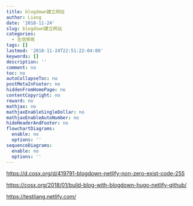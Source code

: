```yaml
---
title: blogdown建立网站
author: Liang
date: '2018-11-24'
slug: blogdown建立网站
categories:
  - 生信修炼
tags: []
lastmod: '2018-11-24T22:51:22-04:00'
keywords: []
description: ''
comment: no
toc: no
autoCollapseToc: no
postMetaInFooter: no
hiddenFromHomePage: no
contentCopyright: no
reward: no
mathjax: no
mathjaxEnableSingleDollar: no
mathjaxEnableAutoNumber: no
hideHeaderAndFooter: no
flowchartDiagrams:
  enable: no
  options: ''
sequenceDiagrams:
  enable: no
  options: ''
---
```

https://d.cosx.org/d/419791-blogdown-netlify-non-zero-exist-code-255

https://cosx.org/2018/01/build-blog-with-blogdown-hugo-netlify-github/

https://testliang.netlify.com/
